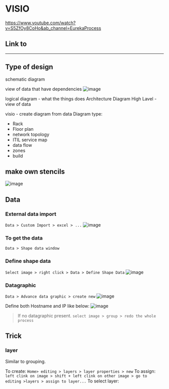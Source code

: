 # VISIO

https://www.youtube.com/watch?v=S5ZfOy8CoHo&ab_channel=EurekaProcess
## Link to 

---
## Type of design
schematic diagram

view of data that have dependencies
![image](https://user-images.githubusercontent.com/83261924/212737738-adb811c8-7d54-4d18-9ae4-16d05aea44fc.png)

logical  diagram - what the things does
Architecture Diagram
High Lavel - view of data

visio - create diagram from data
Diagram type:
* Rack
* Floor plan
* network topology 
* ITIL service map
* data flow
* zones
* build

## make own stencils
![image](https://user-images.githubusercontent.com/83261924/212738898-536cc89e-1c61-4c69-9dd4-caca7040cf9d.png)


## Data
### External data import
``` Data > Custom Import > excel > ... ```
![image](https://user-images.githubusercontent.com/83261924/212777019-7d960304-009b-479a-8286-c77a75c99cf0.png)

### To get the data
```Data > Shape data window ```

### Define shape data
``` Select image > right click > Data > Define Shape Data ```
![image](https://user-images.githubusercontent.com/83261924/214344789-d7caa184-4092-485a-a6bd-95298b71d400.png)


### Datagraphic
``` Data > Advance data graphic > create new ```
![image](https://user-images.githubusercontent.com/83261924/214345141-87fb6576-830c-4818-908c-f8a5bbabd094.png)

Define both Hostname and IP like below:
![image](https://user-images.githubusercontent.com/83261924/212779158-3a505751-de0e-48e1-81dd-ab125b81d90f.png)

> If no datagraphic present. ```select image > group > redo the whole process ```

## Trick
### layer
Similar to grouping.

To create:
``` Home> editing > layers > layer properties > new ```
To assign:
``` left clink on image > shift + left clink on other image > go to editing >layers > assign to layer... ```
To select layer:
``` Home > editing > select by type > choose layer






